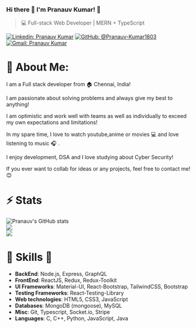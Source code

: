 ### Hi there 👋 I'm Pranauv Kumar! 👋

>  💻 Full-stack Web Developer | MERN + TypeScript

[![Linkedin: Pranauv Kumar](https://img.shields.io/badge/-Pranauv%20Kumar-blue?style=flat-square&logo=Linkedin&logoColor=white&link=https://www.linkedin.com/in/pranauv-kumar-71b3a3251/)](https://www.linkedin.com/in/pranauv-kumar-71b3a3251/)
[![GitHub: @Pranauv-Kumar1803](https://img.shields.io/github/followers/Pranauv-Kumar1803?label=follow&style=social)](https://github.com/Pranauv-Kumar1803)
[![Gmail: Pranauv Kumar](https://img.shields.io/badge/Gmail-pranauv-red)](mailto:pranauv1803@gmail.com)

# 💫 About Me:
I am a Full stack developer from :house: Chennai, India!

I am passionate about solving problems and always give my best to anything!

I am optimistic and work well with teams as well as individually to exceed my own expectations and limitations!

In my spare time, I love to watch youtube,anime or movies 💻 and love listening to music :headphones:
 .

I enjoy development, DSA and I love studying about Cyber Security!

If you ever want to collab for ideas or any projects, feel free to contact me! 😊

# ⚡ Stats
![Pranauv's GitHub stats](https://github-readme-stats.vercel.app/api?username=Pranauv-Kumar1803&show_icons=true&theme=radical)<br />
![](https://github-readme-streak-stats.herokuapp.com/?user=Pranauv-Kumar1803&theme=gotham&hide_border=false)<br />
![](https://github-readme-stats.vercel.app/api/top-langs/?username=Pranauv-Kumar1803&theme=gotham&hide_border=false&include_all_commits=true&count_private=false&layout=compact)<br />

#  🎉 Skills  🎉
- **BackEnd**: Node.js, Express, GraphQL
- **FrontEnd**: ReactJS, Redux, Redux-Toolkit
- **UI Frameworks**: Material-UI, React-Bootstrap, TailwindCSS, Bootstrap
- **Testing Frameworks**: React-Testing-Library
- **Web technologies**: HTML5, CSS3, JavaScript
- **Databases**: MongoDB (mongoose), MySQL
- **Misc**: Git, Typescript, Socket.io, Stripe
- **Languages**: C, C++, Python, JavaScript, Java

<!--
**Pranauv-Kumar1803/Pranauv-Kumar1803** is a ✨ _special_ ✨ repository because its `README.md` (this file) appears on your GitHub profile.

Here are some ideas to get you started:

- 🔭 I’m currently working on ...
- 🌱 I’m currently learning ...
- 👯 I’m looking to collaborate on ...
- 🤔 I’m looking for help with ...
- 💬 Ask me about ...
- 📫 How to reach me: ...
- 😄 Pronouns: ...
- ⚡ Fun fact: ...
-->
